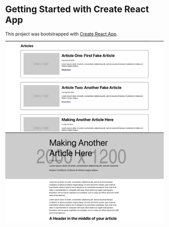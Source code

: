 # Getting Started with Create React App

This project was bootstrapped with [Create React App](https://github.com/facebook/create-react-app).

!["Item Listing Screenshot"](images/ss1)
!["Individual Image Screenshot"](images/ss2)
